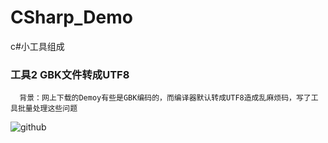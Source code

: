 # CSharp_Demo
c#小工具组成


### 工具2 GBK文件转成UTF8 

      背景：网上下载的Demoy有些是GBK编码的，而编译器默认转成UTF8造成乱麻烦码，写了工具批量处理这些问题
![github](https://raw.githubusercontent.com/wiki/jackyjie/CSharp_Demo/GBK2UTF8 "GBK2UTF8")